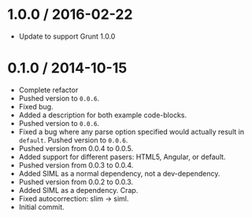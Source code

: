 
1.0.0 / 2016-02-22
==================

 * Update to support Grunt 1.0.0

0.1.0 / 2014-10-15
==================

 * Complete refactor
 * Pushed version to `0.0.6`.
 * Fixed bug.
 * Added a description for both example code-blocks.
 * Pushed version to `0.0.6`.
 * Fixed a bug where any parse option specified would actually result in `default`. Pushed version to `0.0.6`.
 * Pushed version from 0.0.4 to 0.0.5.
 * Added support for different pasers: HTML5, Angular, or default.
 * Pushed version from 0.0.3 to 0.0.4.
 * Added SIML as a normal dependency, not a dev-dependency.
 * Pushed version from 0.0.2 to 0.0.3.
 * Added SIML as a dependency. Crap.
 * Fixed autocorrection: slim -> siml.
 * Initial commit.
